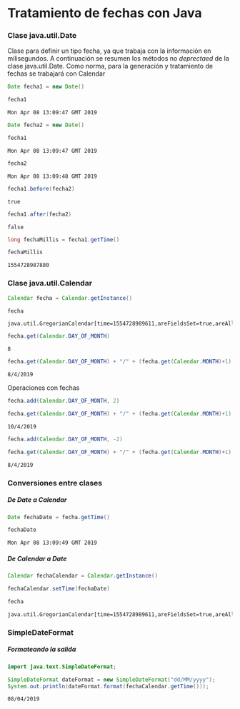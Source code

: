 
# Tratamiento de fechas con Java

### Clase java.util.Date

Clase para definir un tipo fecha, ya que trabaja con la información en milisegundos. A continuación se resumen los métodos no *deprectaed* de la clase java.util.Date. Como norma, para la generación y tratamiento de fechas se trabajará con Calendar


```Java
Date fecha1 = new Date()
```


```Java
fecha1
```




    Mon Apr 08 13:09:47 GMT 2019




```Java
Date fecha2 = new Date()
```


```Java
fecha1
```




    Mon Apr 08 13:09:47 GMT 2019




```Java
fecha2
```




    Mon Apr 08 13:09:48 GMT 2019




```Java
fecha1.before(fecha2)
```




    true




```Java
fecha1.after(fecha2)
```




    false




```Java
long fechaMillis = fecha1.getTime()
```


```Java
fechaMillis
```




    1554728987880



### Clase java.util.Calendar


```Java
Calendar fecha = Calendar.getInstance()
```


```Java
fecha
```




    java.util.GregorianCalendar[time=1554728989611,areFieldsSet=true,areAllFieldsSet=true,lenient=true,zone=sun.util.calendar.ZoneInfo[id="GMT",offset=0,dstSavings=0,useDaylight=false,transitions=0,lastRule=null],firstDayOfWeek=1,minimalDaysInFirstWeek=1,ERA=1,YEAR=2019,MONTH=3,WEEK_OF_YEAR=15,WEEK_OF_MONTH=2,DAY_OF_MONTH=8,DAY_OF_YEAR=98,DAY_OF_WEEK=2,DAY_OF_WEEK_IN_MONTH=2,AM_PM=1,HOUR=1,HOUR_OF_DAY=13,MINUTE=9,SECOND=49,MILLISECOND=611,ZONE_OFFSET=0,DST_OFFSET=0]




```Java
fecha.get(Calendar.DAY_OF_MONTH)
```




    8




```Java
fecha.get(Calendar.DAY_OF_MONTH) + "/" + (fecha.get(Calendar.MONTH)+1) + "/" + fecha.get(Calendar.YEAR)
```




    8/4/2019



Operaciones con fechas


```Java
fecha.add(Calendar.DAY_OF_MONTH, 2)
```


```Java
fecha.get(Calendar.DAY_OF_MONTH) + "/" + (fecha.get(Calendar.MONTH)+1) + "/" + fecha.get(Calendar.YEAR)
```




    10/4/2019




```Java
fecha.add(Calendar.DAY_OF_MONTH, -2)
```


```Java
fecha.get(Calendar.DAY_OF_MONTH) + "/" + (fecha.get(Calendar.MONTH)+1) + "/" + fecha.get(Calendar.YEAR)
```




    8/4/2019



### Conversiones entre clases

##### De Date a Calendar


```Java
Date fechaDate = fecha.getTime()
```


```Java
fechaDate
```




    Mon Apr 08 13:09:49 GMT 2019



##### De Calendar a Date


```Java
Calendar fechaCalendar = Calendar.getInstance()
```


```Java
fechaCalendar.setTime(fechaDate)
```


```Java
fecha
```




    java.util.GregorianCalendar[time=1554728989611,areFieldsSet=true,areAllFieldsSet=true,lenient=true,zone=sun.util.calendar.ZoneInfo[id="GMT",offset=0,dstSavings=0,useDaylight=false,transitions=0,lastRule=null],firstDayOfWeek=1,minimalDaysInFirstWeek=1,ERA=1,YEAR=2019,MONTH=3,WEEK_OF_YEAR=15,WEEK_OF_MONTH=2,DAY_OF_MONTH=8,DAY_OF_YEAR=98,DAY_OF_WEEK=2,DAY_OF_WEEK_IN_MONTH=2,AM_PM=1,HOUR=1,HOUR_OF_DAY=13,MINUTE=9,SECOND=49,MILLISECOND=611,ZONE_OFFSET=0,DST_OFFSET=0]



### SimpleDateFormat

##### Formateando la salida


```Java
import java.text.SimpleDateFormat;
```


```Java
SimpleDateFormat dateFormat = new SimpleDateFormat("dd/MM/yyyy");
System.out.println(dateFormat.format(fechaCalendar.getTime()));
```

    08/04/2019



```Java

```
